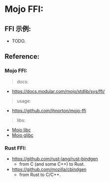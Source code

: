 # Mojo FFI:

## FFI 示例:

- TODO.

## Reference:

### Mojo FFI:

> docs:

- https://docs.modular.com/mojo/stdlib/sys/ffi/

> usage:

- https://github.com/ihnorton/mojo-ffi

> libs:

- [Mojo libc](https://github.com/crisadamo/mojo-Libc)
- [Mojo glibc](https://github.com/Benny-Nottonson/glibc.mojo)

### Rust FFI:

- https://github.com/rust-lang/rust-bindgen
    - from C (and some C++) to Rust.
- https://github.com/mozilla/cbindgen
    - from Rust to C/C++.